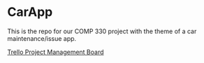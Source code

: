 # CarApp
This is the repo for our COMP 330 project with the theme of a car maintenance/issue app.

[Trello Project Management Board](https://trello.com/b/OHhJSvyL)

